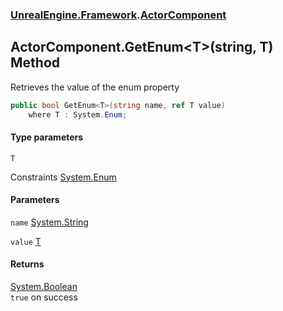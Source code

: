 ### [UnrealEngine.Framework](./UnrealEngine-Framework.md 'UnrealEngine.Framework').[ActorComponent](./ActorComponent.md 'UnrealEngine.Framework.ActorComponent')
## ActorComponent.GetEnum&lt;T&gt;(string, T) Method
Retrieves the value of the enum property  
```csharp
public bool GetEnum<T>(string name, ref T value)
    where T : System.Enum;
```
#### Type parameters
<a name='UnrealEngine-Framework-ActorComponent-GetEnum-T-(string_T)-T'></a>
`T`  

Constraints [System.Enum](https://docs.microsoft.com/en-us/dotnet/api/System.Enum 'System.Enum')  
  
#### Parameters
<a name='UnrealEngine-Framework-ActorComponent-GetEnum-T-(string_T)-name'></a>
`name` [System.String](https://docs.microsoft.com/en-us/dotnet/api/System.String 'System.String')  
  
<a name='UnrealEngine-Framework-ActorComponent-GetEnum-T-(string_T)-value'></a>
`value` [T](#UnrealEngine-Framework-ActorComponent-GetEnum-T-(string_T)-T 'UnrealEngine.Framework.ActorComponent.GetEnum&lt;T&gt;(string, T).T')  
  
#### Returns
[System.Boolean](https://docs.microsoft.com/en-us/dotnet/api/System.Boolean 'System.Boolean')  
`true` on success  
